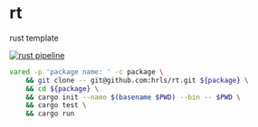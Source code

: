 # rt
rust template

[![rust pipeline](https://github.com/hrls/rt/actions/workflows/rust.yml/badge.svg)](https://github.com/hrls/rt/actions/workflows/rust.yml)

```zsh
vared -p 'package name: ' -c package \
    && git clone -- git@github.com:hrls/rt.git ${package} \
    && cd ${package} \
    && cargo init --name $(basename $PWD) --bin -- $PWD \
    && cargo test \
    && cargo run
```
